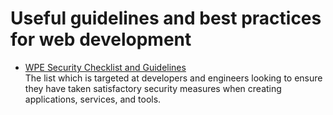 # Useful guidelines and best practices for web development

- [WPE Security Checklist and Guidelines](https://wpengine.co.uk/wpe-security-checklist-guidelines/)  
The list which is targeted at developers and engineers looking to ensure they have taken satisfactory security measures when creating applications, services, and tools.
